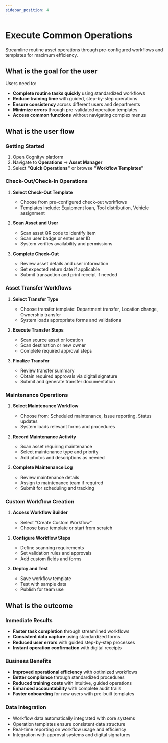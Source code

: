 ```yaml
---
sidebar_position: 4
---
```


# Execute Common Operations

Streamline routine asset operations through pre-configured workflows and templates for maximum efficiency.

## What is the goal for the user

Users need to:
- **Complete routine tasks quickly** using standardized workflows
- **Reduce training time** with guided, step-by-step operations
- **Ensure consistency** across different users and departments
- **Minimize errors** through pre-validated operation templates
- **Access common functions** without navigating complex menus

## What is the user flow

### Getting Started
1. Open Cognityv platform
2. Navigate to **Operations** → **Asset Manager**
3. Select **"Quick Operations"** or browse **"Workflow Templates"**

### Check-Out/Check-In Operations
1. **Select Check-Out Template**
   - Choose from pre-configured check-out workflows
   - Templates include: Equipment loan, Tool distribution, Vehicle assignment

2. **Scan Asset and User**
   - Scan asset QR code to identify item
   - Scan user badge or enter user ID
   - System verifies availability and permissions

3. **Complete Check-Out**
   - Review asset details and user information
   - Set expected return date if applicable
   - Submit transaction and print receipt if needed

### Asset Transfer Workflows
1. **Select Transfer Type**
   - Choose transfer template: Department transfer, Location change, Ownership transfer
   - System loads appropriate forms and validations

2. **Execute Transfer Steps**
   - Scan source asset or location
   - Scan destination or new owner
   - Complete required approval steps

3. **Finalize Transfer**
   - Review transfer summary
   - Obtain required approvals via digital signature
   - Submit and generate transfer documentation

### Maintenance Operations
1. **Select Maintenance Workflow**
   - Choose from: Scheduled maintenance, Issue reporting, Status updates
   - System loads relevant forms and procedures

2. **Record Maintenance Activity**
   - Scan asset requiring maintenance
   - Select maintenance type and priority
   - Add photos and descriptions as needed

3. **Complete Maintenance Log**
   - Review maintenance details
   - Assign to maintenance team if required
   - Submit for scheduling and tracking

### Custom Workflow Creation
1. **Access Workflow Builder**
   - Select "Create Custom Workflow"
   - Choose base template or start from scratch

2. **Configure Workflow Steps**
   - Define scanning requirements
   - Set validation rules and approvals
   - Add custom fields and forms

3. **Deploy and Test**
   - Save workflow template
   - Test with sample data
   - Publish for team use

## What is the outcome

### Immediate Results
- **Faster task completion** through streamlined workflows
- **Consistent data capture** using standardized forms
- **Reduced user errors** with guided step-by-step processes
- **Instant operation confirmation** with digital receipts

### Business Benefits
- **Improved operational efficiency** with optimized workflows
- **Better compliance** through standardized procedures
- **Reduced training costs** with intuitive, guided operations
- **Enhanced accountability** with complete audit trails
- **Faster onboarding** for new users with pre-built templates

### Data Integration
- Workflow data automatically integrated with core systems
- Operation templates ensure consistent data structure
- Real-time reporting on workflow usage and efficiency
- Integration with approval systems and digital signatures 